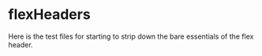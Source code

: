 # flexHeaders
Here is the test files for starting to strip down the bare essentials of the flex header.


